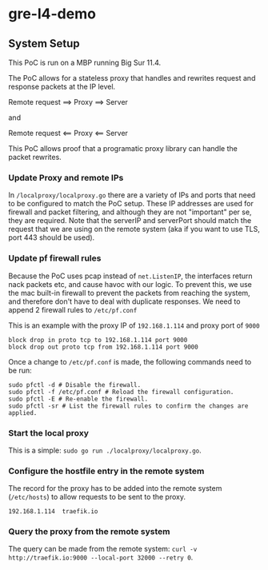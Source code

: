 # gre-l4-demo

## System Setup

This PoC is run on a MBP running Big Sur 11.4.

The PoC allows for a stateless proxy that handles and rewrites request and response packets at the IP level.

Remote request ==> Proxy ==> Server

and

Remote request <== Proxy <== Server

This PoC allows proof that a programatic proxy library can handle the packet rewrites.

### Update Proxy and remote IPs

In `/localproxy/localproxy.go` there are a variety of IPs and ports that need to be configured to match the PoC setup.
These IP addresses are used for firewall and packet filtering, and although they are not "important" per se, they are required.
Note that the serverIP and serverPort should match the request that we are using on the remote system (aka if you want to use TLS, port 443 should be used).

### Update pf firewall rules

Because the PoC uses pcap instead of `net.ListenIP`, the interfaces return nack packets etc, and cause havoc with our logic.
To prevent this, we use the mac built-in firewall to prevent the packets from reaching the system, and therefore don't have to deal with duplicate responses.
We need to append 2 firewall rules to `/etc/pf.conf`

This is an example with the proxy IP of `192.168.1.114` and proxy port of `9000`

```
block drop in proto tcp to 192.168.1.114 port 9000
block drop out proto tcp from 192.168.1.114 port 9000
```

Once a change to `/etc/pf.conf` is made, the following commands need to be run:

```
sudo pfctl -d # Disable the firewall.
sudo pfctl -f /etc/pf.conf # Reload the firewall configuration.
sudo pfctl -E # Re-enable the firewall.
sudo pfctl -sr # List the firewall rules to confirm the changes are applied.
```

### Start the local proxy

This is a simple: `sudo go run ./localproxy/localproxy.go`.

### Configure the hostfile entry in the remote system

The record for the proxy has to be added into the remote system (`/etc/hosts`) to allow requests to be sent to the proxy.

`192.168.1.114  traefik.io`

### Query the proxy from the remote system

The query can be made from the remote system: `curl -v http://traefik.io:9000 --local-port 32000 --retry 0`.


